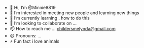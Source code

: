 - 👋 Hi, I’m @Minnie8819
- 👀 I’m interested in meeting new people and learning new things 
- 🌱 I’m currently learning . how to do this 
- 💞️ I’m looking to collaborate on ...
- 📫 How to reach me ... childersmelynda@gmail.com
- 😄 Pronouns: ...
- ⚡ Fun fact i love animals 

<!---
Minnie8819/Minnie8819 is a ✨ special ✨ repository because its `README.md` (this file) appears on your GitHub profile.
You can click the Preview link to take a look at your changes.
--->
